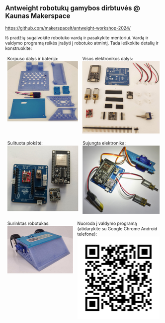 ## Antweight robotukų gamybos dirbtuvės @ Kaunas Makerspace

https://github.com/makerspacelt/antweight-workshop-2024/

Iš pradžių sugalvokite robotuko vardą ir pasakykite mentoriui.
Vardą ir valdymo programą reikės įrašyti į robotuko atmintį.
Tada ieškokite detalių ir konstruokite:

| | |
| :--- | :--- |
| Korpuso dalys ir baterija:![](base-parts.jpg) | Visos elektronikos dalys: ![](electronic-parts.jpg) |

| | |
| :--- | :--- |
| Sulituota plokštė: ![](pcb-soldered.jpg) | Sujungta elektronika: ![](pcb-connected.jpg) |

| | |
| :--- | :--- |
| Surinktas robotukas: ![](assembled.jpg) | Nuoroda į valdymo programą (atidarykite su Google Chrome Android telefone): ![](qr-control-app.png) |

<style>
table * { border: none; }
table { border: none;}
td { vertical-align: top; }
</style>
